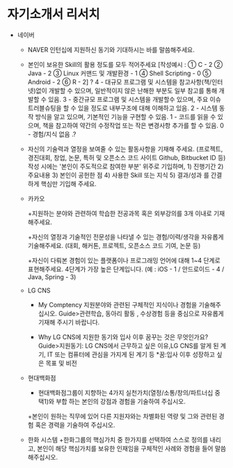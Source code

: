 # 자기소개서 리서치

+ 네이버
    
    
    + NAVER 인턴십에 지원하신 동기와 기대하시는 바를 말씀해주세요.

    + 본인이 보유한 Skill의 활용 정도를 모두 적어주세요 [작성예시 : ① C - 2 ② Java - 2 ③ Linux 커맨드 및 개발환경 - 1 ④ Shell Scripting - 0 ⑤ Android - 2 ⑥ R - 2] ? 4 - 대규모 프로그램 및 시스템을 참고사항(책/인터넷)없이 개발할 수 있으며, 일반적이지 않은 난해한 부분도 일부 참고를 통해 개발할 수 있음. 3 - 중간규모 프로그램 및 시스템을 개발할수 있으며, 주요 이슈 트러블슈팅을 할 수 있을 정도로 내부구조에 대해 이해하고 있음. 2 - 시스템 동작 방식을 알고 있으며, 기본적인 기능을 구현할 수 있음. 1 - 코드를 읽을 수 있으며, 책을 참고하여 약간의 수정작업 또는 작은 변경사항 추가를 할 수 있음. 0 - 경험/지식 없음 .?

    + 자신의 기술력과 열정을 보여줄 수 있는 활동사항을 기재해 주세요. (프로젝트, 경진대회, 창업, 논문, 특허 및 오픈소스 코드 사이트 Github, Bitbucket ID 등) 작성 시에는 '본인이 주도적으로 참여한 부분' 위주로 기입하며, 1) 진행기간 2) 주요내용 3) 본인이 공헌한 점 4) 사용한 Skill 또는 지식 5) 결과/성과 를 간결하게 핵심만 기입해 주세요.

    + 카카오

        +지원하는 분야와 관련하여 학습한 전공과목 혹은 외부강의를 3개 이내로 기재해주세요.

        +자신의 열정과 기술적인 전문성을 나타낼 수 있는 경험/이력/생각을 자유롭게 기술해주세요. (대회, 해커톤, 프로젝트, 오픈소스 코드 기여, 논문 등)

        +자신이 다뤄본 경험이 있는 플랫폼이나 프로그래밍 언어에 대해 1~4 단계로 표현해주세요. 4단계가 가장 높은 단계입니다. (예 : iOS - 1 / 안드로이드 - 4 / Java, Spring - 3)

    + LG CNS
        + My Comptency 지원분야와 관련된 구체적인 지식이나 경험을 기술해주십시오.
          Guide>관련학습, 동아리 활동 , 수상경험 등을 중심으로 자유롭게 기재해 주시기 바랍니다.

        + Why LG CNS에 지원한 동기와 입사 이후 꿈꾸는 것은 무엇인가요? Guide>지원동기:
        LG CNS에서 근무하고 싶은 이유,LG CNS를 알게 된 계기, IT 또는 컴퓨터에 관심을 가지게 된 계기 등 *꿈:입사 이후 성장하고 싶은 목표 및 비전


    + 현대백화점
        + 현대백화점그룹이 지향하는 4가지 실천가치(열정/소통/창의/파트너십 중 택1)와 부합 하는 본인의 강점과 경험을 기술하여 주십시오.

        +본인이 원하는 직무에 있어 다른 지원자와는 차별화된 역량 및 그와 관련된 경험 혹은 경력을 기술하여 주십시오.

    + 한화 시스템
        +한화그룹의 핵심가치 중 한가지를 선택하여 스스로 정의를 내리고, 본인이 해당 핵심가치를 보유한 인재임을 구체적인 사례와 경험을 들어 말씀해주십시오.